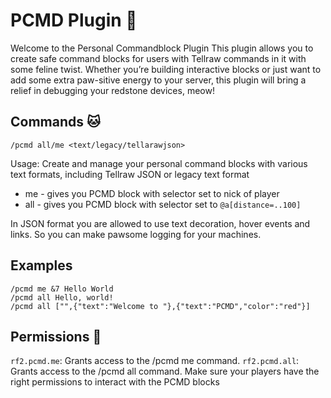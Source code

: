 # PCMD Plugin 🐾
Welcome to the Personal Commandblock Plugin
This plugin allows you to create safe command blocks for users with Tellraw commands in it with some feline twist. 
Whether you’re building interactive blocks or just want to add some extra paw-sitive energy to your server, this plugin will bring a relief in debugging your redstone devices, meow!

## Commands 🐱
```
/pcmd all/me <text/legacy/tellarawjson>
```
Usage: Create and manage your personal command blocks with various text formats, including Tellraw JSON or legacy text format
* me - gives you PCMD block with selector set to nick of player
* all - gives you PCMD block with selector set to `@a[distance=..100]`

In JSON format you are allowed to use text decoration, hover events and links. So you can make pawsome logging for your machines. 

## Examples
```
/pcmd me &7 Hello World
/pcmd all Hello, world!
/pcmd all ["",{"text":"Welcome to "},{"text":"PCMD","color":"red"}]
```

## Permissions 🐾
`rf2.pcmd.me`: Grants access to the /pcmd me command.
`rf2.pcmd.all`: Grants access to the /pcmd all command.
Make sure your players have the right permissions to interact with the PCMD blocks
